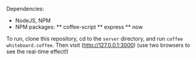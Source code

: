 Dependencies:
* NodeJS, NPM
* NPM packages:
** coffee-script
** express
** now

To run, clone this repository, cd to the `server` directory, and run `coffee whiteboard.coffee`. Then visit (http://127.0.0.1:3000) (use two browsers to see the real-time effect!)
